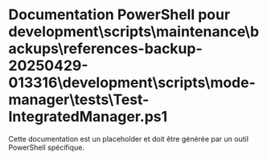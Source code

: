 # Documentation PowerShell pour development\scripts\maintenance\backups\references-backup-20250429-013316\development\scripts\mode-manager\tests\Test-IntegratedManager.ps1

Cette documentation est un placeholder et doit être générée par un outil PowerShell spécifique.
